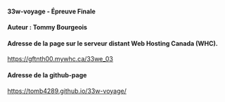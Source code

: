 #### 33w-voyage - Épreuve Finale

#### Auteur : Tommy Bourgeois

#### Adresse de la page sur le serveur distant Web Hosting Canada (WHC).

https://gftnth00.mywhc.ca/33we_03

#### Adresse de la github-page

https://tomb4289.github.io/33w-voyage/


